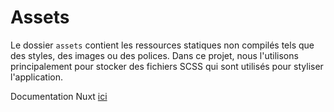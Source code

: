 # Assets

Le dossier `assets` contient les ressources statiques non compilés tels que des styles, des images ou des polices. Dans ce projet, nous l'utilisons principalement pour stocker des fichiers SCSS qui sont utilisés pour styliser l'application.

Documentation Nuxt [ici](https://nuxt.com/docs/guide/directory-structure/assets)
